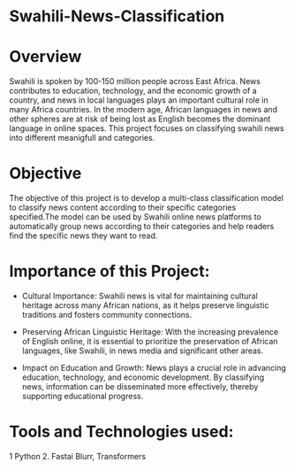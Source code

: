 # Swahili-News-Classification  

# Overview

Swahili is spoken by 100-150 million people across East Africa. News contributes to education, technology, and the economic growth of a country, and news in local languages plays an important cultural role in many Africa countries. In the modern age, African languages in news and other spheres are at risk of being lost as English becomes the dominant language in online spaces. This project focuses on classifying swahili news into different meanigfull and categories.

# Objective

The objective of this project is to develop a multi-class classification model to classify news content according to their specific categories specified.The model can be used by Swahili online news platforms to automatically group news according to their categories and help readers find the specific news they want to read.

# Importance of this Project:

- Cultural Importance: Swahili news is vital for maintaining cultural heritage across many African nations, as it helps preserve linguistic traditions and fosters community connections.

- Preserving African Linguistic Heritage: With the increasing prevalence of English online, it is essential to prioritize the preservation of African languages, like Swahili, in news media and significant other areas.

- Impact on Education and Growth: News plays a crucial role in advancing education, technology, and economic development. By classifying news, information can be disseminated more effectively, thereby supporting educational progress.


# Tools and Technologies used:

1 Python
2. Fastai Blurr, Transformers
